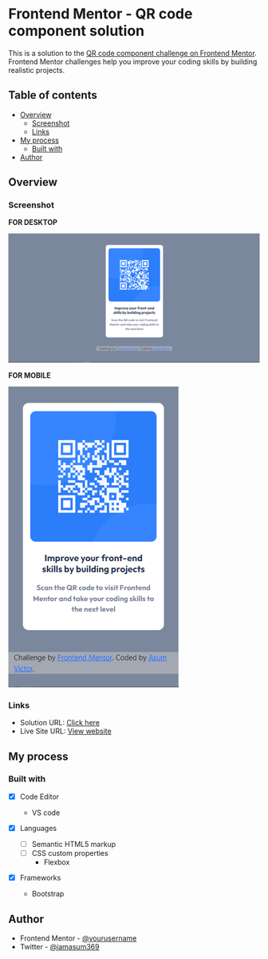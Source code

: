 # Frontend Mentor - QR code component solution

This is a solution to the [QR code component challenge on Frontend Mentor](https://www.frontendmentor.io/challenges/qr-code-component-iux_sIO_H). Frontend Mentor challenges help you improve your coding skills by building realistic projects. 

## Table of contents

- [Overview](#overview)
  - [Screenshot](#screenshot)
  - [Links](#links)
- [My process](#my-process)
  - [Built with](#built-with)
- [Author](#author)



## Overview

### Screenshot

**FOR DESKTOP**

![](Screenshots/screenshot-desktop.PNG)

**FOR MOBILE**

![](Screenshots/screenshot-mobile.PNG)

### Links

- Solution URL: [Click here](https://github.com/AsumVictor/frontendMentor-QR-code-component)
- Live Site URL: [View website](https://asumvictor.github.io/frontendMentor-QR-code-component/)

## My process

### Built with
- [x] Code Editor
    - VS code

- [x] Languages  
   - [ ] Semantic HTML5 markup
   - [ ] CSS custom properties
       - Flexbox

- [x] Frameworks  
     - Bootstrap

## Author

- Frontend Mentor - [@yourusername](https://www.frontendmentor.io/profile/AsumVictor)
- Twitter - [@iamasum369](https://www.twitter.com/iamasum369)

